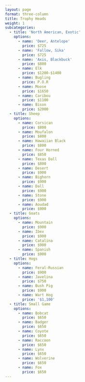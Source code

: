 ```yaml
---
layout: page
format: three-column
title: Trophy Heads
weight: 1
subcategories:
  - title: 'North American, Exotic'
    options:
      - name: 'Deer, Antelope'
        price: $725
      - name: 'Fallow, Sika'
        price: $725
      - name: 'Axis, Blackbuck'
        price: $800
      - name: Elk
        price: $1200-$1400
      - name: Bugling
        price: P.O.R
      - name: Moose
        price: $1650
      - name: Caribou
        price: $1100
      - name: Bison
        price: $2000
  - title: Sheep
    options:
      - name: Corsican
        price: $800
      - name: Moufalon
        price: $800
      - name: Hawaiian Black
        price: $800
      - name: Four Horned
        price: $850
      - name: Texas Dall
        price: $800
      - name: Desert
        price: $900
      - name: Bighorn
        price: $900
      - name: Dall
        price: $900
      - name: Stone
        price: $900
      - name: Aoudad
        price: $900
  - title: Goats
    options:
      - name: Mountain
        price: $900
      - name: Ibex
        price: $900
      - name: Catalina
        price: $900
      - name: Spanish
        price: $900
  - title: Hogs
    options:
      - name: Feral-Russian
        price: $900
      - name: Javelina
        price: $750
      - name: Bush Pig
        price: $900
      - name: Wart Hog
        price: '$1,100'
  - title: Small Game
    options:
      - name: Bobcat
        price: $650
      - name: Badger
        price: $650
      - name: Coyote
        price: $650
      - name: Raccoon
        price: $650
      - name: Lynx
        price: $650
      - name: Wolverine
        price: $650
      - name: Fox
        price: $650
---
```


